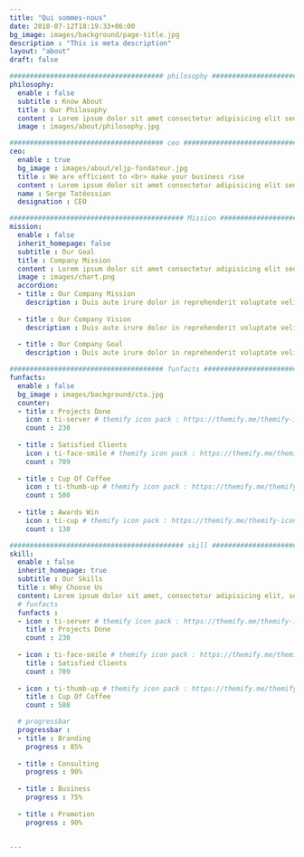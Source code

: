 ```yaml
---
title: "Qui sommes-nous"
date: 2018-07-12T18:19:33+06:00
bg_image: images/background/page-title.jpg
description : "This is meta description"
layout: "about"
draft: false

###################################### philosophy ####################################
philosophy:
  enable : false
  subtitle : Know About
  title : Our Philosophy
  content : Lorem ipsum dolor sit amet consectetur adipisicing elit sed eiusmod tempor didunt laboris nisi ut aliquip ex commodo consequat. duis aute irure dolor in reprehenderivoluptate velit esse cillum dolore fugiat nulla pariatur.Excepteur sint ocaecat cupidatat noproident sunt culpa qui officia deserunt mollit anim id est laborum.<br> Sed perspiciatis unde omnisiste natus error sit voluptatem accusantium.doloremque ladantium totam rem aperieaque ipsa quae ab illo inventore.veritatis. et quasi architecto beatae vitae dicta sunt explicabo.
  image : images/about/philosophy.jpg

###################################### ceo ########################################
ceo:
  enable : true
  bg_image : images/about/eljp-fondateur.jpg
  title : We are efficient to <br> make your business rise
  content : Lorem ipsum dolor sit amet consectetur adipisicing elit sed eiusmod tempor didunt laboris nisi ut aliquip ex commodo consequat. duis aute irure dolor in reprehenderit voluptate velit esse cillum dolore fugiat nulla pariatur.Excepteur sint ocaecat cupidatat non proident sunt culpa qui officia deserunt mollit anim id est laborum.
  name : Serge Tatéossian
  designation : CEO

########################################### Mission ###################################
mission:
  enable : false
  inherit_homepage: false
  subtitle : Our Goal
  title : Company Mission
  content : Lorem ipsum dolor sit amet consectetur adipisicing elit sed eiusmod tempor didunt laboris nisi ut aliquip ex ea commodo consequat.
  image : images/chart.png
  accordion:
  - title : Our Company Mission
    description : Duis aute irure dolor in reprehenderit voluptate velit esse cillum dolore fugiat nulla pariatur.Excepteur sint ocaecat cupidatat non proident sunt culpa qui officia deserunt mollit anim id est laborum.
    
  - title : Our Company Vision
    description : Duis aute irure dolor in reprehenderit voluptate velit esse cillum dolore fugiat nulla pariatur.Excepteur sint ocaecat cupidatat non proident sunt culpa qui officia deserunt mollit anim id est laborum.
    
  - title : Our Company Goal
    description : Duis aute irure dolor in reprehenderit voluptate velit esse cillum dolore fugiat nulla pariatur.Excepteur sint ocaecat cupidatat non proident sunt culpa qui officia deserunt mollit anim id est laborum.

###################################### funfacts ####################################
funfacts:
  enable : false
  bg_image : images/background/cta.jpg
  counter:
  - title : Projects Done
    icon : ti-server # themify icon pack : https://themify.me/themify-icons
    count : 230
    
  - title : Satisfied Clients
    icon : ti-face-smile # themify icon pack : https://themify.me/themify-icons
    count : 789
    
  - title : Cup Of Coffee
    icon : ti-thumb-up # themify icon pack : https://themify.me/themify-icons
    count : 580
    
  - title : Awards Win
    icon : ti-cup # themify icon pack : https://themify.me/themify-icons
    count : 130

########################################### skill ###################################
skill:
  enable : false
  inherit_homepage: true
  subtitle : Our Skills
  title : Why Choose Us
  content: Lorem ipsum dolor sit amet, consectetur adipisicing elit, sed eiusmod tempor incididunt laboris nisi ut aliquip ex ea commodo consequat. <br><br> Duis aute irure dolor in reprehenderit voluptate velit esse cillum dolore fugiat nulla pariatur. Excepteur sint ocaecat cupidatat non proident sunt culpa qui officia deserunt mollit anim id est laborum. sed perspiciatis unde omnisiste natus error sit voluptatem accusantium.doloremque ladantium totam rem aperieaque ipsa quae ab illo inventore.veritatis. et quasi architecto beatae vitae dicta sunt explicabo.
  # funfacts
  funfacts :
  - icon : ti-server # themify icon pack : https://themify.me/themify-icons
    title : Projects Done
    count : 230
    
  - icon : ti-face-smile # themify icon pack : https://themify.me/themify-icons
    title : Satisfied Clients
    count : 789
    
  - icon : ti-thumb-up # themify icon pack : https://themify.me/themify-icons
    title : Cup Of Coffee
    count : 580

  # progressbar
  progressbar : 
  - title : Branding
    progress : 85%
    
  - title : Consulting
    progress : 90%
    
  - title : Business
    progress : 75%
    
  - title : Promotion
    progress : 90%


---
```

